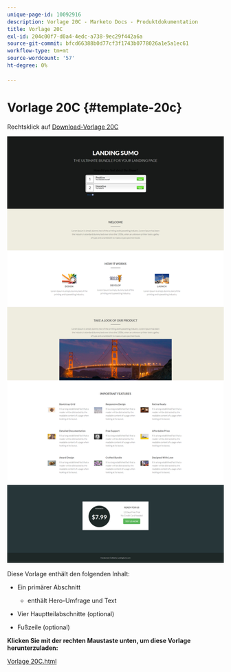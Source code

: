 ```yaml
---
unique-page-id: 10092916
description: Vorlage 20C - Marketo Docs - Produktdokumentation
title: Vorlage 20C
exl-id: 204c00f7-d0a4-4edc-a738-9ec29f442a6a
source-git-commit: bfcd66388b0d77cf3f1743b0778026a1e5a1ec61
workflow-type: tm+mt
source-wordcount: '57'
ht-degree: 0%

---
```


# Vorlage 20C {#template-20c}

Rechtsklick auf [Download-Vorlage 20C](https://experienceleague.adobe.com/landing/marketo/lp-templates/template-20c.html)

![](assets/template-20c.png)

Diese Vorlage enthält den folgenden Inhalt:

* Ein primärer Abschnitt

   * enthält Hero-Umfrage und Text

* Vier Hauptteilabschnitte (optional)
* Fußzeile (optional)

**Klicken Sie mit der rechten Maustaste unten, um diese Vorlage herunterzuladen:**

[Vorlage 20C.html](https://experienceleague.adobe.com/landing/marketo/lp-templates/template-20c.html)
